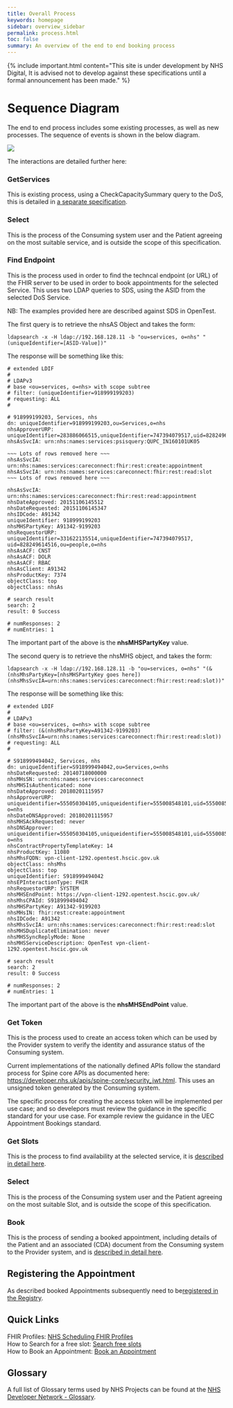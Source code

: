 ```yaml
---
title: Overall Process
keywords: homepage
sidebar: overview_sidebar
permalink: process.html
toc: false
summary: An overview of the end to end booking process
---
```


{% include important.html content="This site is under development by NHS Digital, It is advised not to develop against these specifications until a formal announcement has been made." %}

# Sequence Diagram #

The end to end process includes some existing processes, as well as new processes. The sequence of events is shown in the below diagram.

<img src="images/UEC-Appointments/images/UEC-Appointments/Sequence diagram - FHIR Scheduling - UEC.png">

The interactions are detailed further here:

### GetServices ###
This is existing process, using a CheckCapacitySummary query to the DoS, this is detailed in <a href='https://developer.nhs.uk/apis/dos-api/'>a separate specification</a>.

### Select ###
This is the process of the Consuming system user and the Patient agreeing on the most suitable service, and is outside the scope of this specification.

### Find Endpoint ###
This is the process used in order to find the techncal endpoint (or URL) of the FHIR server to be used in order to book appointments for the selected Service.
This uses two LDAP queries to SDS, using the ASID from the selected DoS Service.

NB: The examples provided here are described against SDS in OpenTest.

The first query is to retrieve the nhsAS Object and takes the form:
```ldap
ldapsearch -x -H ldap://192.168.128.11 -b "ou=services, o=nhs" "(uniqueIdentifier=[ASID-Value])"
```

The response will be something like this:
```
# extended LDIF
#
# LDAPv3
# base <ou=services, o=nhs> with scope subtree
# filter: (uniqueIdentifier=918999199203)
# requesting: ALL
#

# 918999199203, Services, nhs
dn: uniqueIdentifier=918999199203,ou=Services,o=nhs
nhsApproverURP: uniqueIdentifier=283886066515,uniqueIdentifier=747394079517,uid=828249614516,ou=people,o=nhs
nhsAsSvcIA: urn:nhs:names:services:psisquery:QUPC_IN160101UK05

~~~ Lots of rows removed here ~~~
nhsAsSvcIA: urn:nhs:names:services:careconnect:fhir:rest:create:appointment
nhsAsSvcIA: urn:nhs:names:services:careconnect:fhir:rest:read:slot
~~~ Lots of rows removed here ~~~

nhsAsSvcIA: urn:nhs:names:services:careconnect:fhir:rest:read:appointment
nhsDateApproved: 20151106145512
nhsDateRequested: 20151106145347
nhsIDCode: A91342
uniqueIdentifier: 918999199203
nhsMHSPartyKey: A91342-9199203
nhsRequestorURP: uniqueIdentifier=331622135514,uniqueIdentifier=747394079517, uid=828249614516,ou=people,o=nhs
nhsAsACF: CNST
nhsAsACF: DOLR
nhsAsACF: RBAC
nhsAsClient: A91342
nhsProductKey: 7374
objectClass: top
objectClass: nhsAs

# search result
search: 2
result: 0 Success

# numResponses: 2
# numEntries: 1
```

The important part of the above is the **nhsMHSPartyKey** value.

The second query is to retrieve the nhsMHS object, and takes the form:
```ldap
ldapsearch -x -H ldap://192.168.128.11 -b "ou=services, o=nhs" "(&(nhsMhsPartyKey=[nhsMHSPartyKey goes here])(nhsMhsSvcIA=urn:nhs:names:services:careconnect:fhir:rest:read:slot))"
```

The response will be something like this:
```
# extended LDIF
#
# LDAPv3
# base <ou=services, o=nhs> with scope subtree
# filter: (&(nhsMhsPartyKey=A91342-9199203)(nhsMhsSvcIA=urn:nhs:names:services:careconnect:fhir:rest:read:slot))
# requesting: ALL
#

# S918999494042, Services, nhs
dn: uniqueIdentifier=S918999494042,ou=Services,o=nhs
nhsDateRequested: 20140718000000
nhsMHsSN: urn:nhs:names:services:careconnect
nhsMHSIsAuthenticated: none
nhsDateApproved: 20180201115957
nhsApproverURP: uniqueidentifier=555050304105,uniqueidentifier=555008548101,uid=555008545108,ou=people, o=nhs
nhsDateDNSApproved: 20180201115957
nhsMHSAckRequested: never
nhsDNSApprover: uniqueidentifier=555050304105,uniqueidentifier=555008548101,uid=555008545108,ou=people, o=nhs
nhsContractPropertyTemplateKey: 14
nhsProductKey: 11080
nhsMhsFQDN: vpn-client-1292.opentest.hscic.gov.uk
objectClass: nhsMhs
objectClass: top
uniqueIdentifier: S918999494042
nhsEPInteractionType: FHIR
nhsRequestorURP: SYSTEM
nhsMHSEndPoint: https://vpn-client-1292.opentest.hscic.gov.uk/
nhsMhsCPAId: S918999494042
nhsMHSPartyKey: A91342-9199203
nhsMHsIN: fhir:rest:create:appointment
nhsIDCode: A91342
nhsMhsSvcIA: urn:nhs:names:services:careconnect:fhir:rest:read:slot
nhsMHSDuplicateElimination: never
nhsMHSSyncReplyMode: None
nhsMHSServiceDescription: OpenTest vpn-client-1292.opentest.hscic.gov.uk

# search result
search: 2
result: 0 Success

# numResponses: 2
# numEntries: 1
```
The important part of the above is the **nhsMHSEndPoint** value.

### Get Token ###
This is the process used to create an access token which can be used by the Provider system to verify the identity and assurance status of the Consuming system.

Current implementations of the nationally defined APIs follow the standard process for Spine core APIs as documented here:
https://developer.nhs.uk/apis/spine-core/security_jwt.html. This uses an unsigned token generated by the Consuming system.

The specific process for creating the access token will be implemented per use case; and so develepors must review the guidance in the specific standard for your use case.  For example review the guidance in the UEC Appointment Bookings standard.

### Get Slots ###
This is the process to find availability at the selected service, it is <a href='search_free_slots.html'>described in detail here</a>.

### Select ###
This is the process of the Consuming system user and the Patient agreeing on the most suitable Slot, and is outside the scope of this specification.

### Book ###
This is the process of sending a booked appointment, including details of the Patient and an associated (CDA) document from the Consuming system to the Provider system, and is <a href='book_an_appointment.html'>described in detail here</a>.

## Registering the Appointment ##
As described booked Appointments subsequently need to be<a href='registry.html'>registered in the Registry</a>.

## Quick Links ##

FHIR Profiles: <a href="resources_overview.html">NHS Scheduling FHIR Profiles</a><br/>
How to Search for a free slot: <a href="search_free_slots.html">Search free slots</a><br/>
How to Book an Appointment: <a href="book_an_appointment.html">Book an Appointment</a>

## Glossary ##

A full list of Glossary terms used by NHS Projects can be found at the <a href="https://developer.nhs.uk/library/glossary/" target="_blank">NHS Developer Network - Glossary</a>.
